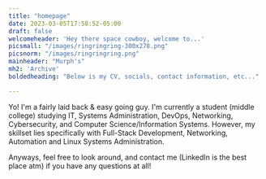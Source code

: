 ```yaml
---
title: "homepage"
date: 2023-03-05T17:58:52-05:00
draft: false
welcomeheader: 'Hey there space cowboy, welcome to...'
picsmall: "/images/ringringring-300x278.png"
picsnorm: "/images/ringringring.png"
mainheader: "Murph's"
mh2: 'Archive'
boldedheading: "Below is my CV, socials, contact information, etc..."

---
```

Yo! I'm a fairly laid back & easy going guy. I'm currently a student (middle college) studying IT, Systems Administration, DevOps, Networking, Cybersecurity, and Computer Science/Information Systems. However, my skillset lies specifically with Full-Stack Development, Networking, Automation and Linux Systems Administration.

Anyways, feel free to look around, and contact me (LinkedIn is the best place atm) if you have any questions at all!